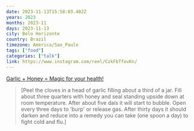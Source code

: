 ```yaml
---
date: 2023-11-13T15:58:03.402Z
years: 2023
months: 2023-11
days: 2023-11-13
city: Belo Horizonte
country: Brazil
timezone: America/Sao_Paulo
tags: ["food"]
categories: ["talk"]
link: https://www.instagram.com/reel/CzkFbTfovKn/
---
```

[Garlic + Honey = Magic for your health!](https://www.instagram.com/reel/CzkFbTfovKn/)

> [Peel the cloves in a head of garlic filling about a third of a jar. Fill about three quarters with honey and seal standing upside down at room temperature. After about five dais it will start to bubble. Open every three days to 'burp' or release gas. After thirty days it should darken and reduce into a remedy you can take (one spoon a day) to fight cold and flu.]
